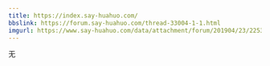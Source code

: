 ```yaml
---
title: https://index.say-huahuo.com/
bbslink: https://forum.say-huahuo.com/thread-33004-1-1.html
imgurl: https://www.say-huahuo.com/data/attachment/forum/201904/23/225341m0d0060mz39t5du0.jpg
---
```


无<!--more-->
